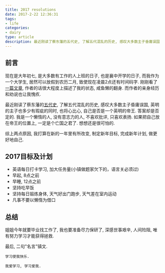 ```yaml
---
title: 2017 resolutions
date: 2017-2-22 12:36:31
tags:
- life
categories:
- dairy
type: article
description: 最近刚读了蔡东藩的五代史, 了解五代混乱的历史, 感叹大多数主子昏庸误国, 英明的主子也多少有瑕疵的同时, 也将心比心, 自己是否是一个英明的帝王. 答案却是否定的. 我是一个懒惰的人, 没有意志力的人, 不喜欢批评, 只喜欢表扬. 如果把自己放在帝王的位置上, 一定是个亡国之君了. 想想还是很可怕的.
---
```


## 前言
现在是大年初七, 是大多数有工作的人上班的日子, 也是襄中开学的日子, 而我作为一个大学生, 居然可以放假到农历二月, 致使现在凌晨2点还有时间码字. 刚刚看了[一篇文章](http://www.jianshu.com/p/0566385dceff), 作者的话很大程度上描述了我的状态, 咸鱼懒的翻身. 而作者的亲身经历和劝说也让我愧疚. 

最近刚读了蔡东藩的[五代史](https://book.douban.com/subject/3089584/), 了解五代混乱的历史, 感叹大多数主子昏庸误国, 英明的主子也多少有瑕疵的同时, 也将心比心, 自己是否是一个英明的帝王. 答案却是否定的. 我是一个懒惰的人, 没有意志力的人, 不喜欢批评, 只喜欢表扬. 如果把自己放在帝王的位置上, 一定是个亡国之君了. 想想还是很可怕的.

综上两点原因, 我打算在新的一年里有所改变, 制定新年目标, 完成新年计划, 做更好地自己.

## 2017目标及计划

+ 英语每日打卡学习, 加大任务量(小镇做题家欠下的，语言关必须过)
+ 早起, 8点之前
+ 早睡, 12点之前
+ 坚持吃早饭
+ 坚持每日锻炼身体, 天气好出门跑步, 天气差在室内运动
+ 凡事不要以懒惰为借口

## 总结
姐姐今年就要毕业找工作了, 我也要准备尽力保研了, 深感世事艰辛, 人间险阻, 唯有努力学习才能获得拯救.

最后, 二句"名言"镇文.

    学习使我快乐.

    我爱学习, 学习爱我.